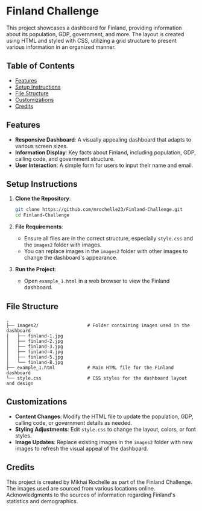 # Finland Challenge

This project showcases a dashboard for Finland, providing information about its population, GDP, government, and more. The layout is created using HTML and styled with CSS, utilizing a grid structure to present various information in an organized manner.

## Table of Contents
- [Features](#features)
- [Setup Instructions](#setup-instructions)
- [File Structure](#file-structure)
- [Customizations](#customizations)
- [Credits](#credits)

## Features
- **Responsive Dashboard**: A visually appealing dashboard that adapts to various screen sizes.
- **Information Display**: Key facts about Finland, including population, GDP, calling code, and government structure.
- **User Interaction**: A simple form for users to input their name and email.

## Setup Instructions

1. **Clone the Repository**:
   ```bash
   git clone https://github.com/mrochelle23/Finland-Challenge.git
   cd Finland-Challenge
   ```

2. **File Requirements**:
   - Ensure all files are in the correct structure, especially `style.css` and the `images2` folder with images.
   - You can replace images in the `images2` folder with other images to change the dashboard's appearance.

3. **Run the Project**:
   - Open `example_1.html` in a web browser to view the Finland dashboard.

## File Structure

```
.
├── images2/                  # Folder containing images used in the dashboard
│   ├── finland-1.jpg
│   ├── finland-2.jpg
│   ├── finland-3.jpg
│   ├── finland-4.jpg
│   ├── finland-5.jpg
│   └── finland-8.jpg
├── example_1.html            # Main HTML file for the Finland dashboard
└── style.css                 # CSS styles for the dashboard layout and design
```

## Customizations

- **Content Changes**: Modify the HTML file to update the population, GDP, calling code, or government details as needed.
- **Styling Adjustments**: Edit `style.css` to change the layout, colors, or font styles.
- **Image Updates**: Replace existing images in the `images2` folder with new images to refresh the visual appeal of the dashboard.

## Credits
This project is created by Mikhai Rochelle as part of the Finland Challenge. The images used are sourced from various locations online. Acknowledgments to the sources of information regarding Finland's statistics and demographics.
